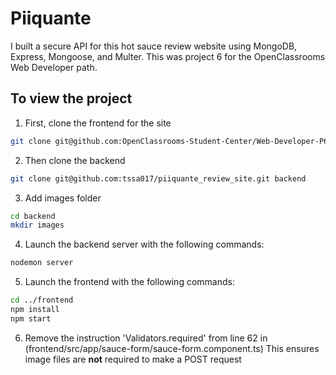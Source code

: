 # Piiquante

I built a secure API for this hot sauce review website using MongoDB, Express, Mongoose, and Multer. This was project 6 for the OpenClassrooms Web Developer path.

## To view the project

1. First, clone the frontend for the site

```bash
git clone git@github.com:OpenClassrooms-Student-Center/Web-Developer-P6.git frontend
```

2. Then clone the backend

```bash
git clone git@github.com:tssa017/piiquante_review_site.git backend
```

3. Add images folder

```bash
cd backend
mkdir images
```

4. Launch the backend server with the following commands:

```bash
nodemon server
```

5. Launch the frontend with the following commands:

```bash
cd ../frontend
npm install
npm start
```

6. Remove the instruction 'Validators.required' from line 62 in (frontend/src/app/sauce-form/sauce-form.component.ts)
   This ensures image files are **not** required to make a POST request
